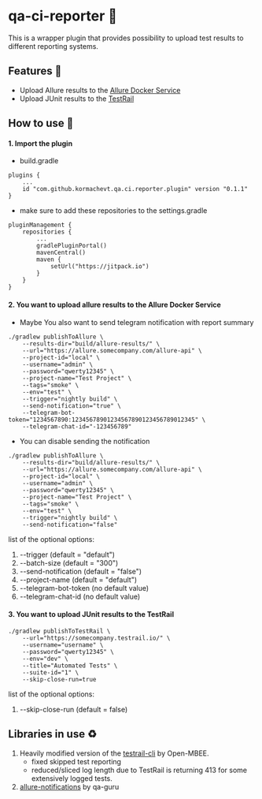 # qa-ci-reporter 🐘

This is a wrapper plugin that provides possibility to upload test results to different reporting systems.

## Features 🎨

- Upload Allure results to the [Allure Docker Service](https://github.com/fescobar/allure-docker-servicen)
- Upload JUnit results to the [TestRail](https://www.gurock.com/testrail/)

## How to use 👣
#### 1. Import the plugin
* build.gradle
```
plugins {
    ...
    id "com.github.kormachevt.qa.ci.reporter.plugin" version "0.1.1"
}
```

* make sure to add these repositories to the settings.gradle
```
pluginManagement {
    repositories {
        ...
        gradlePluginPortal()
        mavenCentral()
        maven {
            setUrl("https://jitpack.io")
        }
    }
}
```


#### 2. You want to upload allure results to the Allure Docker Service
* Maybe You also want to send telegram notification with report summary
```
./gradlew publishToAllure \
    --results-dir="build/allure-results/" \
    --url="https://allure.somecompany.com/allure-api" \
    --project-id="local" \
    --username="admin" \
    --password="qwerty12345" \
    --project-name="Test Project" \
    --tags="smoke" \
    --env="test" \
    --trigger="nightly build" \
    --send-notification="true" \
    --telegram-bot-token="1234567890:12345678901234567890123456789012345" \
    --telegram-chat-id="-123456789" 
```
* You can disable sending the notification
```
./gradlew publishToAllure \
    --results-dir="build/allure-results/" \
    --url="https://allure.somecompany.com/allure-api" \
    --project-id="local" \
    --username="admin" \
    --password="qwerty12345" \
    --project-name="Test Project" \
    --tags="smoke" \
    --env="test" \
    --trigger="nightly build" \
    --send-notification="false" 
```

list of the optional options:
1. --trigger (default = "default")
1. --batch-size (default = "300")
1. --send-notification (default = "false")
1. --project-name (default = "default")
1. --telegram-bot-token (no default value)
1. --telegram-chat-id (no default value)

#### 3. You want to upload JUnit results to the TestRail

```
./gradlew publishToTestRail \
    --url="https://somecompany.testrail.io/" \
    --username="username" \
    --password="qwerty12345" \
    --env="dev" \
    --title="Automated Tests" \
    --suite-id="1" \
    --skip-close-run=true
```
list of the optional options:  
1. --skip-close-run (default = false)

## Libraries in use ♻️
1. Heavily modified version of the [testrail-cli](https://github.com/Open-MBEE/testrail-cli) by Open-MBEE. 
   * fixed skipped test reporting 
   * reduced/sliced log length due to TestRail is returning 413 for some extensively logged tests.
2. [allure-notifications](https://github.com/qa-guru/allure-notifications) by qa-guru    
